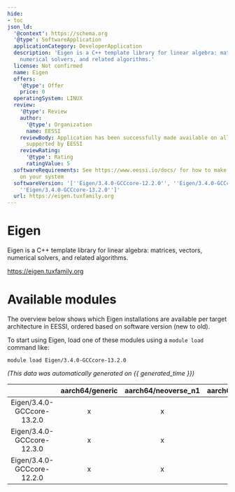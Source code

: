 ```yaml
---
hide:
- toc
json_ld:
  '@context': https://schema.org
  '@type': SoftwareApplication
  applicationCategory: DeveloperApplication
  description: 'Eigen is a C++ template library for linear algebra: matrices, vectors,
    numerical solvers, and related algorithms.'
  license: Not confirmed
  name: Eigen
  offers:
    '@type': Offer
    price: 0
  operatingSystem: LINUX
  review:
    '@type': Review
    author:
      '@type': Organization
      name: EESSI
    reviewBody: Application has been successfully made available on all architectures
      supported by EESSI
    reviewRating:
      '@type': Rating
      ratingValue: 5
  softwareRequirements: See https://www.eessi.io/docs/ for how to make EESSI available
    on your system
  softwareVersion: '[''Eigen/3.4.0-GCCcore-12.2.0'', ''Eigen/3.4.0-GCCcore-12.3.0'',
    ''Eigen/3.4.0-GCCcore-13.2.0'']'
  url: https://eigen.tuxfamily.org
---
```


Eigen
=====


Eigen is a C++ template library for linear algebra: matrices, vectors, numerical solvers, and related algorithms.

https://eigen.tuxfamily.org
# Available modules


The overview below shows which Eigen installations are available per target architecture in EESSI, ordered based on software version (new to old).

To start using Eigen, load one of these modules using a `module load` command like:

```shell
module load Eigen/3.4.0-GCCcore-13.2.0
```

*(This data was automatically generated on {{ generated_time }})*  

| |aarch64/generic|aarch64/neoverse_n1|aarch64/neoverse_v1|aarch64/nvidia|x86_64/generic|x86_64/amd/zen2|x86_64/amd/zen3|x86_64/amd/zen4|x86_64/intel/haswell|x86_64/intel/sapphirerapids|x86_64/intel/skylake_avx512|
| :---: | :---: | :---: | :---: | :---: | :---: | :---: | :---: | :---: | :---: | :---: | :---: |
|Eigen/3.4.0-GCCcore-13.2.0|x|x|x|-|x|x|x|x|x|x|x|
|Eigen/3.4.0-GCCcore-12.3.0|x|x|x|-|x|x|x|x|x|x|x|
|Eigen/3.4.0-GCCcore-12.2.0|x|x|x|-|x|x|x|x|x|x|x|
